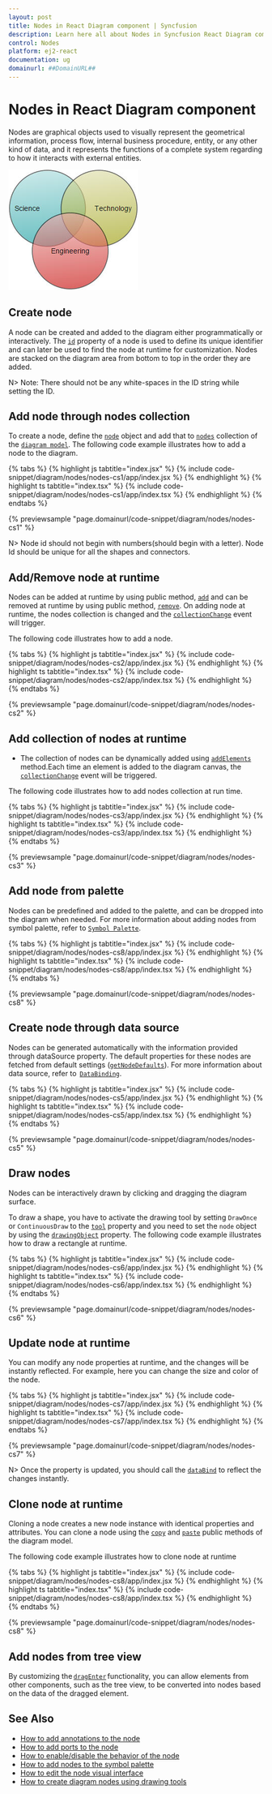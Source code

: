 ```yaml
---
layout: post
title: Nodes in React Diagram component | Syncfusion
description: Learn here all about Nodes in Syncfusion React Diagram component of Syncfusion Essential JS 2 and more.
control: Nodes 
platform: ej2-react
documentation: ug
domainurl: ##DomainURL##
---
```


# Nodes in React Diagram component

Nodes are graphical objects used to visually represent the geometrical information, process flow, internal business procedure, entity, or any other kind of data, and it represents the functions of a complete system regarding to how it interacts with external entities.

![Node](images/node.png)

<!-- markdownlint-disable MD033 -->

## Create node

A node can be created and added to the diagram either programmatically or interactively. The [`id`](https://ej2.syncfusion.com/react/documentation/api/diagram/node/#id) property of a node is used to define its unique identifier and can later be used to find the node at runtime for customization. Nodes are stacked on the diagram area from bottom to top in the order they are added.

N> Note: There should not be any white-spaces in the ID string while setting the ID.

## Add node through nodes collection

To create a node, define the [`node`](https://ej2.syncfusion.com/react/documentation/api/diagram/node/) object and add that to [`nodes`](https://ej2.syncfusion.com/react/documentation/api/diagram/nodeModel/) collection of the [`diagram model`](https://ej2.syncfusion.com/react/documentation/api/diagram/diagramModel/). The following code example illustrates how to add a node to the diagram.

{% tabs %}
{% highlight js tabtitle="index.jsx" %}
{% include code-snippet/diagram/nodes/nodes-cs1/app/index.jsx %}
{% endhighlight %}
{% highlight ts tabtitle="index.tsx" %}
{% include code-snippet/diagram/nodes/nodes-cs1/app/index.tsx %}
{% endhighlight %}
{% endtabs %}

 {% previewsample "page.domainurl/code-snippet/diagram/nodes/nodes-cs1" %}

N> Node id should not begin with numbers(should begin with a letter). Node Id should be unique for all the shapes and connectors.

## Add/Remove node at runtime

Nodes can be added at runtime by using public method, [`add`](https://ej2.syncfusion.com/react/documentation/api/diagram/#add) and can be removed at runtime by using public method, [`remove`](https://ej2.syncfusion.com/react/documentation/api/diagram/#remove). On adding node at runtime, the nodes collection is changed and the [`collectionChange`](https://ej2.syncfusion.com/react/documentation/api/diagram/#collectionchange) event will trigger.

The following code illustrates how to add a node.

{% tabs %}
{% highlight js tabtitle="index.jsx" %}
{% include code-snippet/diagram/nodes/nodes-cs2/app/index.jsx %}
{% endhighlight %}
{% highlight ts tabtitle="index.tsx" %}
{% include code-snippet/diagram/nodes/nodes-cs2/app/index.tsx %}
{% endhighlight %}
{% endtabs %}

 {% previewsample "page.domainurl/code-snippet/diagram/nodes/nodes-cs2" %}

## Add collection of nodes at runtime

* The collection of nodes can be dynamically added using [`addElements`](https://ej2.syncfusion.com/react/documentation/api/diagram/#addelements) method.Each time an element is added to the diagram canvas, the [`collectionChange`](https://ej2.syncfusion.com/react/documentation/api/diagram#collectionchange) event will be triggered.

The following code illustrates how to add nodes collection at run time.

{% tabs %}
{% highlight js tabtitle="index.jsx" %}
{% include code-snippet/diagram/nodes/nodes-cs3/app/index.jsx %}
{% endhighlight %}
{% highlight ts tabtitle="index.tsx" %}
{% include code-snippet/diagram/nodes/nodes-cs3/app/index.tsx %}
{% endhighlight %}
{% endtabs %}
          
{% previewsample "page.domainurl/code-snippet/diagram/nodes/nodes-cs3" %}

## Add node from palette

Nodes can be predefined and added to the palette, and can be dropped into the diagram when needed. For more information
about adding nodes from symbol palette, refer to [`Symbol Palette`](https://ej2.syncfusion.com/react/documentation/api/diagram/symbolPaletteModel).

{% tabs %}
{% highlight js tabtitle="index.jsx" %}
{% include code-snippet/diagram/nodes/nodes-cs8/app/index.jsx %}
{% endhighlight %}
{% highlight ts tabtitle="index.tsx" %}
{% include code-snippet/diagram/nodes/nodes-cs8/app/index.tsx %}
{% endhighlight %}
{% endtabs %}
          
{% previewsample "page.domainurl/code-snippet/diagram/nodes/nodes-cs8" %}

## Create node through data source

Nodes can be generated automatically with the information provided through dataSource property. The default properties for these nodes are fetched from default settings ([`getNodeDefaults`](https://ej2.syncfusion.com/react/documentation/api/diagram/#getnodedefaults)). For more information about data source, refer to  [`DataBinding`](./data-binding).

{% tabs %}
{% highlight js tabtitle="index.jsx" %}
{% include code-snippet/diagram/nodes/nodes-cs5/app/index.jsx %}
{% endhighlight %}
{% highlight ts tabtitle="index.tsx" %}
{% include code-snippet/diagram/nodes/nodes-cs5/app/index.tsx %}
{% endhighlight %}
{% endtabs %}
          
{% previewsample "page.domainurl/code-snippet/diagram/nodes/nodes-cs5" %}

## Draw nodes

Nodes can be interactively drawn by clicking and dragging the diagram surface.

To draw a shape, you have to activate the drawing tool by setting `DrawOnce` or `ContinuousDraw` to the [`tool`](https://ej2.syncfusion.com/react/documentation/api/diagram/#tool) property and you need to set the `node` object by using the [`drawingObject`](https://ej2.syncfusion.com/react/documentation/api/diagram/#drawingobject) property. The following code example illustrates how to draw a rectangle at runtime.

{% tabs %}
{% highlight js tabtitle="index.jsx" %}
{% include code-snippet/diagram/nodes/nodes-cs6/app/index.jsx %}
{% endhighlight %}
{% highlight ts tabtitle="index.tsx" %}
{% include code-snippet/diagram/nodes/nodes-cs6/app/index.tsx %}
{% endhighlight %}
{% endtabs %}
          
{% previewsample "page.domainurl/code-snippet/diagram/nodes/nodes-cs6" %}

## Update node at runtime

You can modify any node properties at runtime, and the changes will be instantly reflected. For example, here you can change the size and color of the node.

{% tabs %}
{% highlight js tabtitle="index.jsx" %}
{% include code-snippet/diagram/nodes/nodes-cs7/app/index.jsx %}
{% endhighlight %}
{% highlight ts tabtitle="index.tsx" %}
{% include code-snippet/diagram/nodes/nodes-cs7/app/index.tsx %}
{% endhighlight %}
{% endtabs %}
          
{% previewsample "page.domainurl/code-snippet/diagram/nodes/nodes-cs7" %}

N> Once the property is updated, you should call the [`dataBind`](./data-binding) to reflect the changes instantly.

## Clone node at runtime

Cloning a node creates a new node instance with identical properties and attributes. You can clone a node using the [`copy`](https://ej2.syncfusion.com/react/documentation/api/diagram/#copy) and [`paste`](https://ej2.syncfusion.com/react/documentation/api/diagram/#paste) public methods of the diagram model.

 
The following code example illustrates how to clone node at runtime

{% tabs %}
{% highlight js tabtitle="index.jsx" %}
{% include code-snippet/diagram/nodes/nodes-cs8/app/index.jsx %}
{% endhighlight %}
{% highlight ts tabtitle="index.tsx" %}
{% include code-snippet/diagram/nodes/nodes-cs8/app/index.tsx %}
{% endhighlight %}
{% endtabs %}
          
{% previewsample "page.domainurl/code-snippet/diagram/nodes/nodes-cs8" %}

## Add nodes from tree view

By customizing the [`dragEnter`](https://ej2.syncfusion.com/react/documentation/api/diagram/#dragenter) functionality, you can allow elements from other components, such as the tree view, to be converted into nodes based on the data of the dragged element.

## See Also

* [How to add annotations to the node](./labels)
* [How to add ports to the node](./ports)
* [How to enable/disable the behavior of the node](./constraints)
* [How to add nodes to the symbol palette](./symbol-palette)
* [How to edit the node visual interface](./interaction#selection)
* [How to create diagram nodes using drawing tools](./tools)
